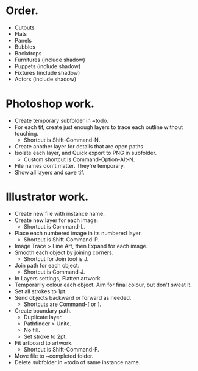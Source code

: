 <!-- # Create ~completed and ~todo folder for each actor and thing. -->

# Order.
* Cutouts
* Flats
* Panels
* Bubbles
* Backdrops
* Furnitures (include shadow)
* Puppets (include shadow)
* Fixtures (include shadow)
* Actors (include shadow)

# Photoshop work.
* Create temporary subfolder in ~todo.
* For each tif, create just enough layers to trace each outline without touching.
    * Shortcut is Shift-Command-N.
* Create another layer for details that are open paths.
* Isolate each layer, and Quick export to PNG in subfolder.
    * Custom shortcut is Command-Option-Alt-N.
* File names don't matter. They're temporary.
* Show all layers and save tif.

# Illustrator work.
* Create new file with instance name.
* Create new layer for each image.
    * Shortcut is Command-L.
* Place each numbered image in its numbered layer.
    * Shortcut is Shift-Command-P.
* Image Trace > Line Art, then Expand for each image.
* Smooth each object by joining corners.
    * Shortcut for Join tool is J.
* Join path for each object.
    * Shortcut is Command-J.
* In Layers settings, Flatten artwork.
* Temporarily colour each object. Aim for final colour, but don't sweat it.
* Set all strokes to 1pt.
* Send objects backward or forward as needed.
    * Shortcuts are Command-[ or ].
* Create boundary path.
    * Duplicate layer.
    * Pathfinder > Unite.
    * No fill.
    * Set stroke to 2pt.
* Fit artboard to artwork.
    * Shortcut is Shift-Command-F.
* Move file to ~completed folder.
* Delete subfolder in ~todo of same instance name.